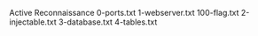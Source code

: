 Active Reconnaissance
0-ports.txt
1-webserver.txt
100-flag.txt
2-injectable.txt
3-database.txt
4-tables.txt